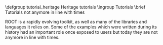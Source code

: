 \defgroup tutorial_heritage Heritage tutorials
\ingroup Tutorials
\brief Tutorials not anymore in line with times

ROOT is a rapidly evolving toolkit, as well as many of the libraries and languages it relies on.
Some of the examples which were written during its history had an important role once exposed to users but today they are not anymore in line with times.
